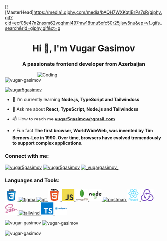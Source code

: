 [![MasterHead]https://media1.giphy.com/media/bAQH7WXKqtIBrPs7sR/giphy.gif?cid=ecf05e47n2nsxm62voqhmi497mw18tmu5xfc50r25jlsw5nu&ep=v1_gifs_search&rid=giphy.gif&ct=g

<h1 align="center">Hi 👋, I'm Vugar Gasimov</h1>
<h3 align="center">A passionate frontend developer from Azerbaijan</h3>
<img align="right" alt="Coding" width="400" src="https://media4.giphy.com/media/zOvBKUUEERdNm/giphy.gif?cid=ecf05e47w6sv3erd4q903s5u4isyu0ppzg3u0s04ucv3s30n&ep=v1_gifs_related&rid=giphy.gif&ct=g" />

<p align="left"> <img src="https://komarev.com/ghpvc/?username=vugar-gasimov&label=Profile%20views&color=0e75b6&style=flat" alt="vugar-gasimov" /> </p>

<p align="left"> <a href="https://twitter.com/vugar5gasimov" target="blank"><img src="https://img.shields.io/twitter/follow/vugar5gasimov?logo=twitter&style=for-the-badge" alt="vugar5gasimov" /></a> </p>

- 🌱 I’m currently learning **Node.js, TypeScript and Tailwindcss**

- 💬 Ask me about **React, TypeScript, Node.js and Tailwindcss**

- 📫 How to reach me **vuqar5qasimov@gmail.com**

- ⚡ Fun fact **The first browser, WorldWideWeb, was invented by Tim Berners-Lee in 1990. Over time, browsers have evolved tremendously to support complex applications.**

<h3 align="left">Connect with me:</h3>
<p align="left">
<a href="https://twitter.com/vugar5gasimov" target="blank"><img align="center" src="https://raw.githubusercontent.com/rahuldkjain/github-profile-readme-generator/master/src/images/icons/Social/twitter.svg" alt="vugar5gasimov" height="30" width="40" /></a>
<a href="https://linkedin.com/in/vugar5gasimov" target="blank"><img align="center" src="https://raw.githubusercontent.com/rahuldkjain/github-profile-readme-generator/master/src/images/icons/Social/linked-in-alt.svg" alt="vugar5gasimov" height="30" width="40" /></a>
<a href="https://instagram.com/_vugargasimov_" target="blank"><img align="center" src="https://raw.githubusercontent.com/rahuldkjain/github-profile-readme-generator/master/src/images/icons/Social/instagram.svg" alt="_vugargasimov_" height="30" width="40" /></a>
</p>

<h3 align="left">Languages and Tools:</h3>
<p align="left"> <a href="https://www.w3schools.com/css/" target="_blank" rel="noreferrer"> <img src="https://raw.githubusercontent.com/devicons/devicon/master/icons/css3/css3-original-wordmark.svg" alt="css3" width="40" height="40"/> </a> <a href="https://www.figma.com/" target="_blank" rel="noreferrer"> <img src="https://www.vectorlogo.zone/logos/figma/figma-icon.svg" alt="figma" width="40" height="40"/> </a> <a href="https://git-scm.com/" target="_blank" rel="noreferrer"> <img src="https://www.vectorlogo.zone/logos/git-scm/git-scm-icon.svg" alt="git" width="40" height="40"/> </a> <a href="https://www.w3.org/html/" target="_blank" rel="noreferrer"> <img src="https://raw.githubusercontent.com/devicons/devicon/master/icons/html5/html5-original-wordmark.svg" alt="html5" width="40" height="40"/> </a> <a href="https://developer.mozilla.org/en-US/docs/Web/JavaScript" target="_blank" rel="noreferrer"> <img src="https://raw.githubusercontent.com/devicons/devicon/master/icons/javascript/javascript-original.svg" alt="javascript" width="40" height="40"/> </a> <a href="https://www.mongodb.com/" target="_blank" rel="noreferrer"> <img src="https://raw.githubusercontent.com/devicons/devicon/master/icons/mongodb/mongodb-original-wordmark.svg" alt="mongodb" width="40" height="40"/> </a> <a href="https://nodejs.org" target="_blank" rel="noreferrer"> <img src="https://raw.githubusercontent.com/devicons/devicon/master/icons/nodejs/nodejs-original-wordmark.svg" alt="nodejs" width="40" height="40"/> </a> <a href="https://postman.com" target="_blank" rel="noreferrer"> <img src="https://www.vectorlogo.zone/logos/getpostman/getpostman-icon.svg" alt="postman" width="40" height="40"/> </a> <a href="https://reactjs.org/" target="_blank" rel="noreferrer"> <img src="https://raw.githubusercontent.com/devicons/devicon/master/icons/react/react-original-wordmark.svg" alt="react" width="40" height="40"/> </a> <a href="https://redux.js.org" target="_blank" rel="noreferrer"> <img src="https://raw.githubusercontent.com/devicons/devicon/master/icons/redux/redux-original.svg" alt="redux" width="40" height="40"/> </a> <a href="https://sass-lang.com" target="_blank" rel="noreferrer"> <img src="https://raw.githubusercontent.com/devicons/devicon/master/icons/sass/sass-original.svg" alt="sass" width="40" height="40"/> </a> <a href="https://tailwindcss.com/" target="_blank" rel="noreferrer"> <img src="https://www.vectorlogo.zone/logos/tailwindcss/tailwindcss-icon.svg" alt="tailwind" width="40" height="40"/> </a> <a href="https://www.typescriptlang.org/" target="_blank" rel="noreferrer"> <img src="https://raw.githubusercontent.com/devicons/devicon/master/icons/typescript/typescript-original.svg" alt="typescript" width="40" height="40"/> </a> <a href="https://webpack.js.org" target="_blank" rel="noreferrer"> <img src="https://raw.githubusercontent.com/devicons/devicon/d00d0969292a6569d45b06d3f350f463a0107b0d/icons/webpack/webpack-original-wordmark.svg" alt="webpack" width="40" height="40"/> </a> </p>

<p><img align="left" src="https://github-readme-stats.vercel.app/api/top-langs?username=vugar-gasimov&show_icons=true&locale=en&layout=compact" alt="vugar-gasimov" /></p>

<p>&nbsp;<img align="center" src="https://github-readme-stats.vercel.app/api?username=vugar-gasimov&show_icons=true&locale=en" alt="vugar-gasimov" /></p>

<p><img align="center" src="https://github-readme-streak-stats.herokuapp.com/?user=vugar-gasimov&" alt="vugar-gasimov" /></p>
